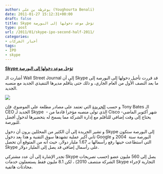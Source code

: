 ```yaml
---
author: يوغرطة بن علي (Youghourta Benali)
date: 2011-01-27 15:12:31+00:00
draft: false
title: Skype تؤجل موعد دخولها إلى البورصة
type: post
url: /2011/01/skype-ipo-second-half-2011/
categories:
- أخبار الشركات
tags:
- IPO
- skype
---
```


**[Skype تؤجل موعد دخولها إلى البورصة](http://www.it-scoop.com/2011/01/skype-ipo-second-half-2011/)**


أشارت الـ Wall Street Journal إلى أن Skype قد قررت تأجيل دخولها إلى البورصة إلى ما بعد النصف الأول من العام الجاري، و ذلك حتى يتأقلم مديرها التنفيذي الجديد مع منصبه الجديد.

[![](http://www.it-scoop.com/wp-content/uploads/2009/11/skype-logo.jpg)
](http://www.it-scoop.com/2011/01/skype-ipo-second-half-2011/)

و حسب [الجريدة](http://online.wsj.com/article/SB10001424052748703293204576106132286203062.html) التي تعتمد على مصادر مطلعة على الموضوع، فإن Tony Bates الـ CEO الجديد لـ Skype  - الذي تولى منصبه مؤخرا قادما من Cisco شهر أكتوبر الماضي- يحتاج إلى وقت إضافي للتأقلم مع إدارة الشركة مما يسمح له بتحضيرها لدخول أفضل للبورصة.

و تشير الجريدة إلى أن الكثير من المحللين يرون أن دخول Skype إلى البورصة ستكون ثاني أكبر عملية تشهدها سوق التقنية و هذا بعد دخول Google البورصة سنة  2004 و التي استطاعت حينها رفع رأسمالها بـ 1.67 مليار دولار، حيث أنه من المتوقع أن تحصل Skype على رأسمال إضافي قد يصل إلى المليار دولار.

تجدر الإشارة إلى أن عدد مشتركي Skype يصل إلى 560 مليون عضو (حسب تصريحات الشركة منتصف 2010) ، لكن 8.1 مليون فقط يستعملون خدمات Skype التجارية لإجراء محادثات هاتفية.
